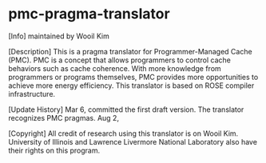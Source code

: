 pmc-pragma-translator
=====================

[Info]
maintained by Wooil Kim


[Description]
This is a pragma translator for Programmer-Managed Cache (PMC). PMC is a concept that allows programmers to control cache behaviors such as cache coherence. With more knowledge from programmers or programs themselves, PMC provides more opportunities to achieve more energy efficiency.
This translator is based on ROSE compiler infrastructure. 



[Update History]
Mar 6, committed the first draft version. The translator recognizes PMC pragmas.
Aug 2, 


[Copyright]
All credit of research using this translator is on Wooil Kim.
University of Illinois and Lawrence Livermore National Laboratory also have their rights on this program.

